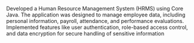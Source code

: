 Developed a Human Resource Management System (HRMS) using Core Java. The application
was designed to manage employee data, including personal information, payroll, attendance, and performance evaluations. Implemented features like user authentication, role-based access
control, and data encryption for secure handling of sensitive information
